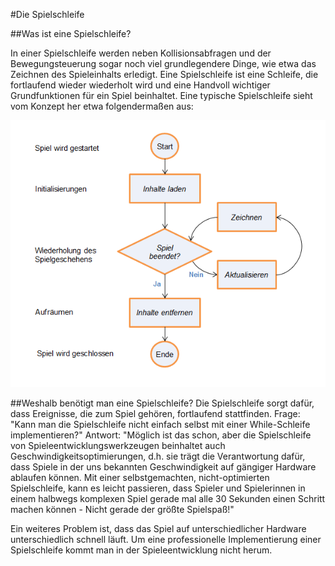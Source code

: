 #Die Spielschleife

##Was ist eine Spielschleife?

In einer Spielschleife werden neben Kollisionsabfragen und der Bewegungsteuerung sogar noch viel grundlegendere Dinge, wie etwa das Zeichnen des Spieleinhalts erledigt. Eine Spielschleife ist eine Schleife, die fortlaufend wieder wiederholt wird und eine Handvoll wichtiger Grundfunktionen für ein Spiel beinhaltet. Eine typische Spielschleife sieht vom Konzept her etwa folgendermaßen aus:

![Grafik einer Spielschleife](img/GameLoop.png)

##Weshalb benötigt man eine Spielschleife?
Die Spielschleife sorgt dafür, dass Ereignisse, die zum Spiel gehören, fortlaufend stattfinden. 
Frage: "Kann man die Spielschleife nicht einfach selbst mit einer While-Schleife implementieren?" 
Antwort: "Möglich ist das schon, aber die Spielschleife von Spieleentwicklungswerkzeugen beinhaltet auch Geschwindigkeitsoptimierungen, d.h. sie trägt die Verantwortung dafür, dass Spiele in der uns bekannten Geschwindigkeit auf gängiger Hardware ablaufen können. Mit einer selbstgemachten, nicht-optimierten Spielschleife, kann es leicht passieren, dass Spieler und Spielerinnen in einem halbwegs komplexen Spiel gerade mal alle 30 Sekunden einen Schritt machen können - Nicht gerade der größte Spielspaß!"

Ein weiteres Problem ist, dass das Spiel auf unterschiedlicher Hardware unterschiedlich schnell läuft. Um eine professionelle Implementierung einer Spielschleife kommt man in der Spieleentwicklung nicht herum. 



